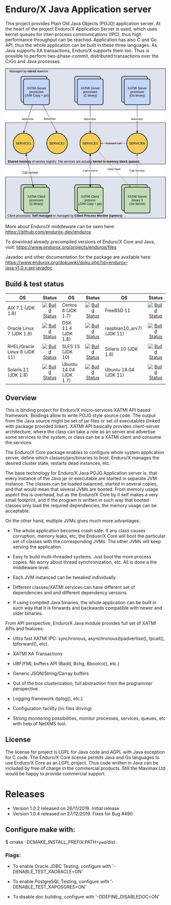 # Enduro/X Java Application server

This project provides Plain Old Java Objects (POJO) application server. At the
heart of the project Enduro/X Application Server is used, which uses kernel queues
for inter-process communications (IPC), thus high performance throughput can be
reached. Application has also C and Go API, thus the whole application can
be built in these three languages. As Java supports XA transactions, Enduro/X
supports them too. Thus is possible to perform two-phase-commit, distributed
transactions over the C/Go and Java processes.

![Alt text](doc/img/endurox-java.png?raw=true "Enduro/X Multi Processing model")

More about Enduro/X middleware can be seen here: https://github.com/endurox-dev/endurox

To download already precompiled versions of Enduro/X Core and Java, visit:
https://www.endurox.org/projects/endurox/files

Javadoc and other documentation for the package are available here: 
https://www.endurox.org/dokuwiki/doku.php?id=endurox-java:v1.0.x:api:javadoc


## Build & test status

| OS   |      Status      | OS       |      Status   |OS       |      Status   |
|----------|:-------------:|----------|:-------------:|----------|:-------------:|
| AIX 7.1 (JDK 1.8)|  [![Build Status](http://www.silodev.com:9090/jenkins/buildStatus/icon?job=endurox-java-aix7_1)](http://www.silodev.com:9090/jenkins/job/endurox-java-aix7_1/) |Centos 6 (JDK 1.7)|[![Build Status](http://www.silodev.com:9090/jenkins/buildStatus/icon?job=endurox-java-centos6)](http://www.silodev.com:9090/jenkins/job/endurox-java-centos6/)|FreeBSD 11|[![Build Status](http://www.silodev.com:9090/jenkins/buildStatus/icon?job=endurox-java-freebsd11)](http://www.silodev.com:9090/jenkins/job/endurox-java-freebsd11/)|
|Oracle Linux 7 (JDK 1.8)|[![Build Status](http://www.silodev.com:9090/jenkins/buildStatus/icon?job=endurox-java-ol7)](http://www.silodev.com:9090/jenkins/job/endurox-java-ol7/)|OSX 11.4 (JDK 1.8)|[![Build Status](http://www.silodev.com:9090/jenkins/buildStatus/icon?job=endurox-java-osx11_4)](http://www.silodev.com:9090/jenkins/job/endurox-java-osx11_4/)|raspbian10_arv7l (JDK 11)|[![Build Status](http://www.silodev.com:9090/jenkins/buildStatus/icon?job=endurox-java-raspbian10_arv7l)](http://www.silodev.com:9090/jenkins/job/endurox-java-raspbian10_arv7l/)|
|RHEL/Oracle Linux 8 (JDK 11)| [![Build Status](http://www.silodev.com:9090/jenkins/buildStatus/icon?job=endurox-java-ol8)](http://www.silodev.com:9090/jenkins/job/endurox-java-ol8/)|SLES 15 (JDK 10)|[![Build Status](http://www.silodev.com:9090/jenkins/buildStatus/icon?job=endurox-java-sles15)](http://www.silodev.com:9090/jenkins/job/endurox-java-sles15/)|Solaris 10 (JDK 1.8)|[![Build Status](http://www.silodev.com:9090/jenkins/buildStatus/icon?job=endurox-java-solaris10_sparc)](http://www.silodev.com:9090/jenkins/job/endurox-java-solaris10-sparc/)|
|Solaris 11 (JDK 1.8)| [![Build Status](http://www.silodev.com:9090/jenkins/buildStatus/icon?job=endurox-java-solaris11_x86)](http://www.silodev.com:9090/jenkins/job/endurox-java-solaris11_x86/)|Ubuntu 14.04 (JDK 1.7)| [![Build Status](http://www.silodev.com:9090/jenkins/buildStatus/icon?job=endurox-java-ubuntu14)](http://www.silodev.com:9090/jenkins/job/endurox-java-ubuntu14/)|Ubuntu 18.04 (JDK 11)| [![Build Status](http://www.silodev.com:9090/jenkins/buildStatus/icon?job=endurox-java-ubuntu18)](http://www.silodev.com:9090/jenkins/job/endurox-java-ubuntu18/)|


## Overview

This is binding project for Enduro/X micro-services XATMI API based framework. Bindings
allow to write POJO style source code. The output from the Java source might be
set of jar files or set of executables (linked with package provided linker). XATMI
API basically provides client-server architecture, where the class can take a
role as an server and advertise some services to the system, or class can be a
XATMI client and consume the services.

The Enduro/X Core package enables to configure whole system application server, 
define which classes/jars/binaries to boot. Enduro/X manages the desired cluster
state, restarts dead instances, etc.

The base technology for Enduro/X Java POJO Application server is, that every
instance of the Java jar or executable are started in separate JVM instance.
The classes can be loaded balanced, started in several copies, and that would
mean that several JVMs are booted. From memory usage aspect this is overhead,
but as the Enduro/X Core by it self makes a very small footprint, and if the
program is written in such way that booted classes only load the required
dependencies, the memory usage can be acceptable.

On the other hand, multiple JVMs gives much more advantages:

- The whole application becomes crash safe. If any class causes corruption,
memory leaks, etc, the Enduor/X Core will boot the particular set of classes
with the corresponding JVMs. The other JVMs will keep serving the application.

- Easy to build multi-threaded systems. Just boot the more process copies. No
worry about thread synchronization, etc. All is done a the middleware level.

- Each JVM instanced can be tweaked individually.

- Different classes/XATMI services can have different set of dependencies and
and different dependency versions.

- If using compiled Java binaries, the whole application can be built in such
way that it is forwards and backwards compatible with newer and older binaries.

From API perspective, Enduro/X Java module provides full set of XATMI APIs and
features:

- Ultra fast XATMI IPC: synchronous, asynchronous(tpadvertise(), tpcall(), tpforward(), etc).

- XATMI XA Transactions

- UBF/FML buffers API (Badd, Bchg, Bboolco(), etc.)

- Generic JSON/String/Carray buffers

- Out of the box clusterization, full abstraction from the programmer perspective.

- Logging framework (tplog(), etc.)

- Configuration facility (ini files driving)

- Strong monitoring possibilities, monitor processes, services, queues, etc with
help of NetXMS tool.


## License

The license for project is LGPL for Java code and AGPL with Java exception for
C code. The Enduro/X Core license permits Java and Go languages to use Enduro/X
Core as an LGPL project. Thus code written in Java can be included by free of
charge in the commercial products. Still the Mavimax Ltd would be happy to provide
commercial support.


# Releases

- Version 1.0.2 released on 26/11/2019. Initial release
- Version 1.0.4 released on 27/12/2019. Fixes for Bug #490

## Configure make with: 

$ cmake -DCMAKE_INSTALL_PREFIX:PATH=`pwd`/dist .

### Flags:

- To enable Oracle JDBC Testing, configure with '-DENABLE_TEST_XAORACLE=ON'

- To enable PostgreSQL Testing, configure with '-DENABLE_TEST_XAPOSGRES=ON'

- To disable doc building, configure with '-DDEFINE_DISABLEDOC=ON'
